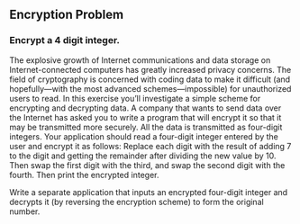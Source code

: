 
## Encryption Problem

### Encrypt a 4 digit integer.

The explosive growth of Internet communications and data storage on Internet-connected computers has greatly increased privacy concerns. The field of cryptography is concerned with coding data to make it difficult (and hopefully—with the most advanced schemes—impossible) for unauthorized users to read. In this exercise you’ll investigate a simple scheme for encrypting and decrypting data. A company that wants to send data over the Internet has asked you to write a program that will encrypt it so that it may be transmitted more securely. All the data is transmitted as four-digit integers. Your application should read a four-digit integer entered by the user and encrypt it as follows: Replace each digit with the result of adding 7 to the digit and getting the remainder after dividing the new value by 10. Then swap the first digit with the third, and swap the second digit with the fourth. Then print the encrypted integer. 


Write a separate application that inputs an encrypted four-digit integer and decrypts it (by reversing the
encryption scheme) to form the original number.
